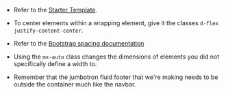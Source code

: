 * Refer to the [Starter Template](https://getbootstrap.com/docs/4.1/getting-started/introduction/#starter-template).

* To center elements within a wrapping element, give it the classes `d-flex justify-content-center`.

* Refer to the [Bootstrap spacing documentation](https://getbootstrap.com/docs/4.1/utilities/spacing/)

* Using the `mx-auto` class changes the dimensions of elements you did not specifically define a width to.

* Remember that the jumbotron fluid footer that we're making needs to be outside the container much like the navbar.